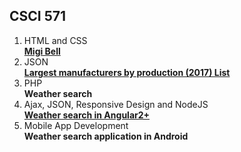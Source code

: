 ## CSCI 571

1. HTML and CSS		  
	[**Migi Bell**](http://jiaqifan.freevar.com/Hw3/hw3.html)
2. JSON  
	[**Largest manufacturers by production (2017) List**](http://jiaqifan.freevar.com/Hw4/hw4.html)
3. PHP  
	**Weather search**
4. Ajax, JSON, Responsive Design and NodeJS  
	[**Weather search in Angular2+**](http://cs-usc-571.us-west-1.elasticbeanstalk.com)
5. Mobile App Development  
	**Weather search application in Android**